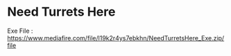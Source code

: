 # Need Turrets Here

Exe File : https://www.mediafire.com/file/l19k2r4ys7ebkhn/NeedTurretsHere_Exe.zip/file

